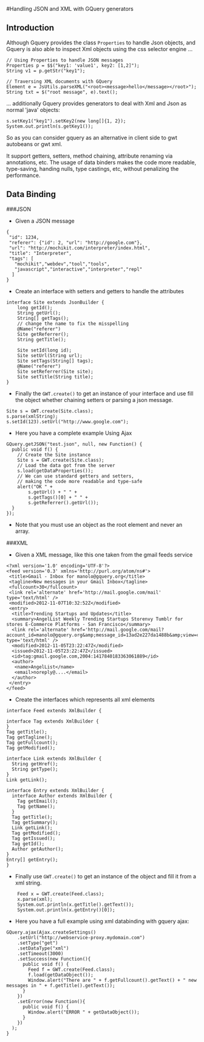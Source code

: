 #Handling JSON and XML with GQuery generators

## Introduction
Although Gquery provides the class `Properties` to handle Json objects, and Gquery is also able to inspect Xml objects using the css selector engine ...

```
// Using Properties to handle JSON messages
Properties p = $$("key1: 'value1', key2: [1,2]");
String v1 = p.getStr("key1");

// Traversing XML documents with GQuery
Element e = JsUtils.parseXML("<root><message>hello</message></root>");
String txt = $("root message", e).text();
```

... additionally Gquery provides generators to deal with Xml and Json as normal 'java' objects:

```
s.setKey1("key1").setKey2(new long[]{1, 2});
System.out.println(s.getKey1());
```

So as you can consider gquery as an alternative in client side to gwt autobeans or gwt xml.

It support getters, setters, method chaining, attribute renaming via annotations, etc.
The usage of data binders makes the code more readable, type-saving, handing nulls, type castings, etc, without penalizing the performance.

## Data Binding

###JSON
 * Given a JSON message

```
{
 "id": 1234,
 "referer": {"id": 2, "url": "http://google.com"},
 "url": "http://mochikit.com/interpreter/index.html",
 "title": "Interpreter",
 "tags": [
   "mochikit","webdev","tool","tools",
   "javascript","interactive","interpreter","repl"
  ]
}
```

 * Create an interface with setters and getters to handle the attributes

```
interface Site extends JsonBuilder {
    long getId();
    String getUrl();
    String[] getTags();
    // change the name to fix the misspelling
    @Name("referer")
    Site getReferrer();
    String getTitle();

    Site setId(long id);
    Site setUrl(String url);
    Site setTags(String[] tags);
    @Name("referer")
    Site setReferrer(Site site);
    Site setTitle(String title);
}
```

 * Finally the `GWT.create()` to get an instance of your interface and use fill the object whether chaining setters or parsing a json message.

```
Site s = GWT.create(Site.class);
s.parse(xmlString);
s.setId(123).setUrl("http://www.google.com");
```

 * Here you have a complete example Using Ajax

```
GQuery.getJSON("test.json", null, new Function() {
  public void f() {
    // Create the Site instance
    Site s = GWT.create(Site.class);
    // Load the data got from the server
    s.load(getDataProperties());
    // We can use standard getters and setters,
    // making the code more readable and type-safe
    alert("OK " +
        s.getUrl() + " " +
        s.getTags()[0] + " " +
        s.getReferrer().getUrl());
  }
});
```

* Note that you must use an object as the root element and never an array.

###XML

 * Given a XML message, like this one taken from the gmail feeds service

```
<?xml version='1.0' encoding='UTF-8'?>
<feed version='0.3' xmlns='http://purl.org/atom/ns#'>
 <title>Gmail - Inbox for manolo@gquery.org</title>
 <tagline>New messages in your Gmail Inbox</tagline>
 <fullcount>30</fullcount>
 <link rel='alternate' href='http://mail.google.com/mail' type='text/html' />
 <modified>2012-11-07T10:32:52Z</modified>
 <entry>
  <title>Trending Startups and Updates</title>
  <summary>AngelList Weekly Trending Startups Storenvy Tumblr for stores E-Commerce Platforms · San Francisco</summary>
  <link rel='alternate' href='http://mail.google.com/mail?account_id=manolo@gquery.org&amp;message_id=13ad2e227da1488b&amp;view=conv&amp;extsrc=atom' type='text/html' />
  <modified>2012-11-05T23:22:47Z</modified>
  <issued>2012-11-05T23:22:47Z</issued>
  <id>tag:gmail.google.com,2004:1417840183363061889</id>
  <author>
   <name>AngelList</name>
   <email>noreply@....</email>
  </author>
 </entry>
</feed>
```

 * Create the interfaces which represents all xml elements

```
interface Feed extends XmlBuilder {

interface Tag extends XmlBuilder {
}
Tag getTitle();
Tag getTagline();
Tag getFullcount();
Tag getModified();

interface Link extends XmlBuilder {
  String getHref();
  String getType();
}
Link getLink();

interface Entry extends XmlBuilder {
  interface Author extends XmlBuilder {
    Tag getEmail();
    Tag getName();
  }
  Tag getTitle();
  Tag getSummary();
  Link getLink();
  Tag getModified();
  Tag getIssued();
  Tag getId();
  Author getAuthor();
}
Entry[] getEntry();
}
```

* Finally use `GWT.create()` to get an instance of the object and fill it from a xml string.

```
    Feed x = GWT.create(Feed.class);
    x.parse(xml);
    System.out.println(x.getTitle().getText());
    System.out.println(x.getEntry()[0]);
```

* Here you have a full example using xml databinding with gquery ajax:

```
GQuery.ajax(Ajax.createSettings()
    .setUrl("http://webservice-proxy.mydomain.com")
    .setType("get")
    .setDataType("xml")
    .setTimeout(3000)
    .setSuccess(new Function(){
      public void f() {
        Feed f = GWT.create(Feed.class);
        f.load(getDataObject());
        Window.alert("There are " + f.getFullcount().getText() + " new messages in " + f.getTitle().getText());
      }
    })
    .setError(new Function(){
      public void f() {
        Window.alert("ERROR " + getDataObject());
      }
    })
  );
}
```
